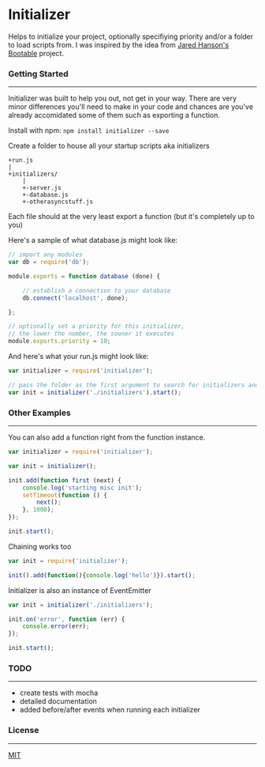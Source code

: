 # Initializer #

Helps to initialize your project, optionally specifiying priority and/or a folder to load scripts from. I was inspired by the idea from [Jared Hanson's Bootable](https://github.com/jaredhanson/bootable) project.

### Getting Started ###
___
Initializer was built to help you out, not get in your way. There are very minor differences you'll need to make in your code and chances are you've already accomidated some of them such as exporting a function.


Install with npm:
`npm install initializer --save`

Create a folder to house all your startup scripts aka initializers
```
+run.js
|
+initializers/
    |
    +-server.js
    +-database.js
    +-otherasyncstuff.js
```

Each file should at the very least export a function (but it's completely up to you)

Here's a sample of what database.js might look like:
```js
// import any modules
var db = require('db');

module.exports = function database (done) {

    // establish a connection to your database
    db.connect('localhost', done);

};

// optionally set a priority for this initializer,
// the lower the number, the sooner it executes
module.exports.priority = 10;
```

And here's what your run.js might look like:
```js
var initializer = require('initializer');

// pass the folder as the first argument to search for initializers and start initializing
var init = initializer('./initializers').start();
```

### Other Examples ###
___

You can also add a function right from the function instance.
```js
var initializer = require('initializer');

var init = initializer();

init.add(function first (next) {
    console.log('starting misc init');
    setTimeout(function () {
        next();
    }, 1000);
});

init.start();
```

Chaining works too
```js
var init = require('initializer');

init().add(function(){console.log('hello')}).start();
```

Initializer is also an instance of EventEmitter
```js
var init = initializer('./initializers');

init.on('error', function (err) {
    console.error(err);
});

init.start();
```

### TODO ###
___
- create tests with mocha
- detailed documentation
- added before/after events when running each initializer


### License ###
___
[MIT](http://www.opensource.org/licenses/MIT)
